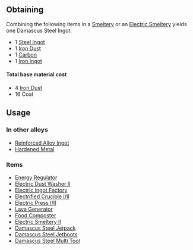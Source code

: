 
## Obtaining

Combining the following items in a [Smeltery](https://github.com/Slimefun/Slimefun4/wiki/Smeltery) or an [Electric Smeltery](https://github.com/Slimefun/Slimefun4/wiki/Electric-Smeltery) yields one Damascus Steel Ingot:

* 1 [Steel Ingot](https://github.com/Slimefun/Slimefun4/wiki/Steel-Ingot)
* 1 [Iron Dust](https://github.com/Slimefun/Slimefun4/wiki/Iron-Dust)
* 1 [Carbon](https://github.com/Slimefun/Slimefun4/wiki/Carbons)
* 1 [Iron Ingot](https://github.com/Slimefun/Slimefun4/wiki/Iron-Ingot)

#### Total base material cost 

* 4 [Iron Dust](https://github.com/Slimefun/Slimefun4/wiki/Iron-Dust)
* 16 Coal

## Usage

### In other alloys

* [Reinforced Alloy Ingot](https://github.com/Slimefun/Slimefun4/wiki/Reinforced-Alloy-Ingot)
* [Hardened Metal](https://github.com/Slimefun/Slimefun4/wiki/Hardened-Metal)

### Items

* [Energy Regulator](https://github.com/Slimefun/Slimefun4/wiki/Energy-Regulator)
* [Electric Dust Washer II](https://github.com/Slimefun/Slimefun4/wiki/Electric-Dust-Washer)
* [Electric Ingot Factory](https://github.com/Slimefun/Slimefun4/wiki/Electric-Ingot-Factory)
* [Electrified Crucible I/II](https://github.com/Slimefun/Slimefun4/wiki/Electrified-Crucible)
* [Electric Press I/II](https://github.com/Slimefun/Slimefun4/wiki/Electric-Press)
* [Lava Generator](https://github.com/Slimefun/Slimefun4/wiki/Lava-Generator)
* [Food Composter](https://github.com/Slimefun/Slimefun4/wiki/Food-Composter)
* [Electric Smeltery II](https://github.com/Slimefun/Slimefun4/wiki/Electric-Smeltery)
* [Damascus Steel Jetpack](https://github.com/Slimefun/Slimefun4/wiki/Jetpacks)
* [Damascus Steel Jetboots](https://github.com/Slimefun/Slimefun4/wiki/Jetboots)
* [Damascus Steel Multi Tool](https://github.com/Slimefun/Slimefun4/wiki/Multi-Tools)
